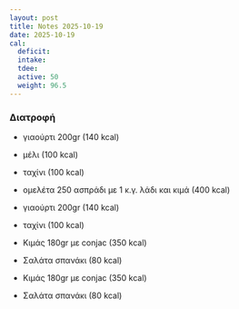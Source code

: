 ```yaml
---
layout: post
title: Notes 2025-10-19
date: 2025-10-19
cal:
  deficit:
  intake:
  tdee:
  active: 50
  weight: 96.5
---
```


### Διατροφή

- γιαούρτι 200gr (140 kcal)
- μέλι (100 kcal)
- ταχίνι (100 kcal)

- ομελέτα 250 ασπράδι με 1 κ.γ. λάδι και κιμά (400 kcal)

- γιαούρτι 200gr (140 kcal)
- ταχίνι (100 kcal)

- Κιμάς 180gr με conjac (350 kcal)
- Σαλάτα σπανάκι (80 kcal)


- Κιμάς 180gr με conjac (350 kcal)
- Σαλάτα σπανάκι (80 kcal)